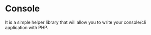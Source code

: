 # Console
It is a simple helper library that will allow you to write your console/cli application with PHP.
